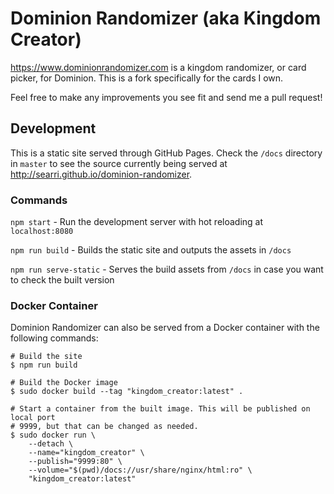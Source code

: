 # Dominion Randomizer (aka Kingdom Creator)

https://www.dominionrandomizer.com is a kingdom randomizer, or card picker, for Dominion. This is a fork specifically for the cards I own.

Feel free to make any improvements you see fit and send me a pull request!

## Development
This is a static site served through GitHub Pages. Check the `/docs` directory in `master` to see the source currently being served at http://searri.github.io/dominion-randomizer.

### Commands

`npm start` - Run the development server with hot reloading at `localhost:8080`

`npm run build` - Builds the static site and outputs the assets in `/docs`

`npm run serve-static` - Serves the build assets from `/docs` in case you want to check the built version

### Docker Container

Dominion Randomizer can also be served from a Docker container with the
following commands:

```shell
# Build the site
$ npm run build

# Build the Docker image
$ sudo docker build --tag "kingdom_creator:latest" .

# Start a container from the built image. This will be published on local port
# 9999, but that can be changed as needed.
$ sudo docker run \
    --detach \
    --name="kingdom_creator" \
    --publish="9999:80" \
    --volume="$(pwd)/docs://usr/share/nginx/html:ro" \
    "kingdom_creator:latest"
```